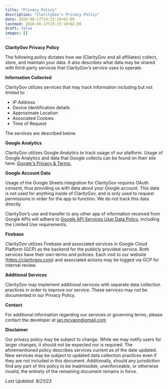 ```yaml
---
title: "Privacy Policy"
description: "ClarityGov's Privacy Policy"
date: 2020-08-27T19:23:18+02:00
lastmod: 2020-08-27T19:23:18+02:00
draft: false
images: []
---
```


<!-- Yay, no errors, warnings, or alerts! -->

**ClarityGov Privacy Policy**

The following policy dictates how we (ClarityGov and all affiliates) collect, store, and maintain your data. It also describes what data may be shared with third-party services that ClarityGov’s service uses to operate.

**Information Collected**

ClarityGov utilizes services that may track information including but not limited to:
* IP Address
* Device Identification details
* Approximate Location
* Associated Cookies
* Time of Request

The services are described below. 

**Google Analytics**

ClarityGov utilizes Google Analytics to track usage of our platform. Usage of Google Analytics and data that Google collects can be found on their site here: [Google's Privacy & Terms](https://www.google.com/policies/privacy/partners/)<span style="text-decoration:underline;">.</span>

**Google Account Data**

Usage of the Google Sheets integration for ClarityGov requires OAuth consent, thus providing us with data about your Google account. This data is not used for anything inside of ClarityGov, and is only used to request permissions in order for the app to function. We do not track this data directly.

ClarityGov’s use and transfer to any other app of information received from Google APIs will adhere to [Google API Services User Data Policy](https://developers.google.com/terms/api-services-user-data-policy#additional_requirements_for_specific_api_scopes), including the Limited Use requirements.

**Firebase**

ClarityGov utilizes Firebase and associated services in Google Cloud Platform (GCP) as the backend for the publicly provided service. Both services have their own terms and policies. Each visit to our website (https://claritygov.com) and associated actions may be logged via GCP for internal review.

**Additional Services**

ClarityGov may implement additional services with separate data collection practices in order to improve our service. These services may not be documented in our Privacy Policy. 

**Contact**

For additional information regarding our services or governing terms, please contact the developer at ian.mcvann@gmail.com

**Disclaimer**

Our privacy policy may be subject to change. While we may notify users for larger changes, it should not be expected nor is required. The aforementioned policy describes services current as of the date updated. New services may be subject to updated data collection practices even if they are not included in this document. Additionally, should any jurisdiction find any part of this policy to be inadmissible, unenforceable, or otherwise invalid, the entirety of the remaining document remains in force. 

_Last Updated: 8/21/23_
